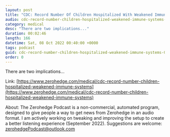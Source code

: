 ```yaml
---
layout: post
title: "CDC: Record Number Of Children Hospitalized With Weakened Immune Systems"
audio: cdc-record-number-children-hospitalized-weakened-immune-systems-0
category: medical
desc: "There are two implications..."
duration: 00:02:46
length: 166
datetime: Sat, 08 Oct 2022 00:40:00 +0000
tags: podcast
guid: cdc-record-number-children-hospitalized-weakened-immune-systems-0
order: 0
---
```

There are two implications...

Link: [https://www.zerohedge.com/medical/cdc-record-number-children-hospitalized-weakened-immune-systems](https://www.zerohedge.com/medical/cdc-record-number-children-hospitalized-weakened-immune-systems)

About: The Zerohedge Podcast is a non-commercial, automated program, designed to give people a way to get news from Zerohedge in an audio format.  I am actively working on tweaking and improving the setup to create a better listening experience (September 2022).  Suggestions are welcome: [zerohedgePodcast@outlook.com](mailto:zerohedgePodcast@outlook.com)